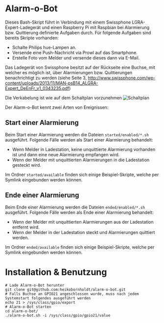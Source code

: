 # Alarm-o-Bot

Dieses Bash-Skript führt in Verbindung mit einem Swissphone LGRA-Expert-Ladegerät und einen Raspberry Pi mit Raspbian bei Alarmierung bzw. Quittierung definierte Aufgaben durch.
Für folgende Aufgaben sind bereits Skripte vorhanden:

  * Schalte Philips hue-Lampen an.
  * Versende eine Push-Nachricht via Prowl auf das Smartphone.
  * Erstelle Foto vom Melder und versende dieses dann via E-Mail.

Das Ladegerät von Swissphone besitzt auf der Rückseite eine Buchse, mit welcher es möglich ist, über Alarmierungen bzw. Quittierungen benachrichtigt zu werden (siehe Seite 3, http://www.swissphone.com/wp-content/uploads/2013/11/MAN-psB14_ALGRA-Expert_DeEnFr_v1_0343235.pdf)

Die Verkabelung ist wie auf dem Schaltplan vorzunehmen
![Schaltplan](https://raw.githubusercontent.com/heikobornholdt/alarm-o-bot/master/Schaltplan.png)

Der Alarm-o-Bot kennt zwei Arten von Ereignissen:
## Start einer Alarmierung
Beim Start einer Alarmierung werden die Dateien `started/enabled/*.sh` ausgeführt.
Folgende Fälle werden als Start einer Alarmierung behandelt:

  * Wenn Melder in Ladestation, keine unquittierte Alarmierung vorhanden ist und dann eine neue Alarmierung empfangen wird.
  * Wenn der Melder mit unquittierten Alarmierungen in die Ladestation gesteckt wird.

Im Ordner `started/available` finden sich einige Beispiel-Skripte, welche per Symlink eingebunden werden können.

## Ende einer Alarmierung
Beim Ende einer Alarmierung werden die Dateien `ended/enabled/*.sh` ausgeführt.
Folgende Fälle werden als Ende einer Alarmierung behandelt:

  * Wenn der Melder mit unquittierten Alarmierungen aus der Ladestation entfernt wird.
  * Wenn der Melder in der Ladestation steckt und Alarmierungen quittiert werden.

Im Ordner `ended/available` finden sich einige Beispiel-Skripte, welche per Symlink eingebunden werden können.

# Installation & Benutzung

    # Lade Alarm-o-Bot herunter
    git clone git@github.com:heikobornholdt/alarm-o-bot.git
    # Falls Buchse an GPIO21 angeschlossen wurde, muss nach jedem Systemstart folgendes ausgeführt werden
	echo 21 > /sys/class/gpio/export
	# Alarm-o-Bot starten
    cd alarm-o-bot/
    ./alarm-o-bot.sh -i /sys/class/gpio/gpio21/value

